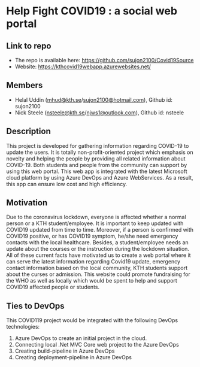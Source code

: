 # Help Fight COVID19 : a social web portal

## Link to repo
* The repo is available here: https://github.com/sujon2100/Covid19Source
* Website: https://kthcovid19webapp.azurewebsites.net/

## Members
* Helal Uddin (mhud@kth.se/sujon2100@hotmail.com), Github id: sujon2100
* Nick Steele (nsteele@kth.se/njws1@outlook.com), Github id: nsteele

## Description
This project is developed for gathering information regarding COVID-19 to update the users. It is totally non-profit-oriented project which emphasis on novelty and helping the people by providing all related information about COVID-19. Both students and people from the community can support by using this web portal. This web app is integrated with the latest Microsoft cloud platform by using Azure DevOps and Azure WebServices. As a result, this app can ensure low cost and high efficiency.
## Motivation
Due to the coronavirus lockdown, everyone is affected whether a normal person or a KTH student/employee. It is important to keep updated with COVID19 updated from time to time. Moreover, if a person is confirmed with COVID19 positive, or has COVID19 symptom, he/she need emergency contacts with the local healthcare. Besides, a student/employee needs an update about the courses or the instruction during the lockdown situation. All of these current facts have motivated us to create a web portal where it can serve the latest information regarding Covid19 update, emergency contact information based on the local community, KTH students support about the curses or admission. This website could promote fundraising for the WHO as well as locally which would be spent to help and support COVID19 affected people or students.
## Ties to DevOps
This COVID119 project would be integrated with the following DevOps technologies:
1. Azure DevOps to create an initial project in the cloud.
2. Connecting local .Net MVC Core web project to the Azure DevOps
3. Creating build-pipeline in Azure DevOps
4. Creating deployment-pipeline in Azure DevOps

